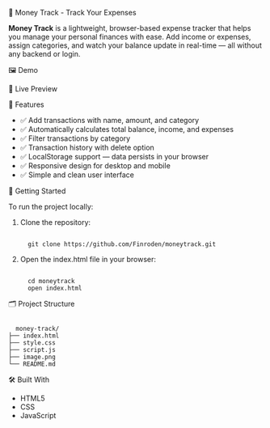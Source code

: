 💸 Money Track - Track Your Expenses

**Money Track** is a lightweight, browser-based expense tracker that helps you manage your personal finances with ease. Add income or expenses, assign categories, and watch your balance update in real-time — all without any backend or login.

🖼️ Demo

🔗 Live Preview

🚀 Features

- ✅ Add transactions with name, amount, and category <br>
- ✅ Automatically calculates total balance, income, and expenses<br>
- ✅ Filter transactions by category<br>
- ✅ Transaction history with delete option<br>
- ✅ LocalStorage support — data persists in your browser<br>
- ✅ Responsive design for desktop and mobile<br>
- ✅ Simple and clean user interface<br>


🚀 Getting Started

To run the project locally:

  1. Clone the repository:

     <pre><code>
       git clone https://github.com/Finroden/moneytrack.git
     </code></pre>
  2. Open the index.html file in your browser:
     <pre><code>
       cd moneytrack
       open index.html
     </code></pre>

🗂 Project Structure

<pre><code>
  money-track/
├── index.html
├── style.css
├── script.js
├── image.png
└── README.md
</code></pre>

🛠️ Built With

- HTML5
- CSS
- JavaScript
